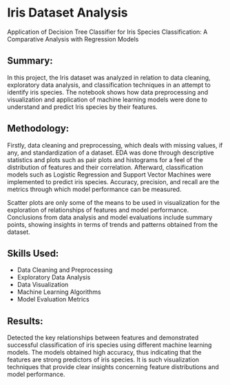 # Iris Dataset Analysis
Application of Decision Tree Classifier for Iris Species Classification: A Comparative Analysis with Regression Models

## Summary:
In this project, the Iris dataset was analyzed in relation to data cleaning, exploratory data analysis, and classification techniques in an attempt to identify iris species. The notebook shows how data preprocessing and visualization and application of machine learning models were done to understand and predict Iris species by their features.

## Methodology:
Firstly, data cleaning and preprocessing, which deals with missing values, if any, and standardization of a dataset. EDA was done through descriptive statistics and plots such as pair plots and histograms for a feel of the distribution of features and their correlation. Afterward, classification models such as Logistic Regression and Support Vector Machines were implemented to predict iris species. Accuracy, precision, and recall are the metrics through which model performance can be measured.

Scatter plots are only some of the means to be used in visualization for the exploration of relationships of features and model performance. Conclusions from data analysis and model evaluations include summary points, showing insights in terms of trends and patterns obtained from the dataset.

## Skills Used:
- Data Cleaning and Preprocessing
- Exploratory Data Analysis
- Data Visualization
- Machine Learning Algorithms
- Model Evaluation Metrics

## Results:
Detected the key relationships between features and demonstrated successful classification of iris species using different machine learning models. The models obtained high accuracy, thus indicating that the features are strong predictors of iris species. It is such visualization techniques that provide clear insights concerning feature distributions and model performance.
